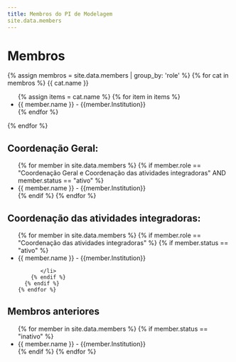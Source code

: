 ```yaml
---
title: Membros do PI de Modelagem
site.data.members
---
```

# Membros

{% assign membros = site.data.members | group_by: 'role' %}
{% for cat in membros %}
{{ cat.name }} 
    <ul>
      {% assign items = cat.name %}
      {% for item in items %}
        <li>
            <a>{{ member.name }}<a/>  - {{member.Institution}}
        </li>
      {% endfor %}
    </ul>
    
{% endfor %}

## Coordenação Geral:

<ul>
    {% for member in site.data.members %}
      {% if member.role == "Coordenação Geral e Coordenação das atividades integradoras"  AND member.status == "ativo" %}
        <li>
          <a>{{ member.name }}<a/>  - {{member.Institution}}
        </li>
      {% endif %}
    {% endfor %}
</ul>


## Coordenação das atividades integradoras:



<ul>
    {% for member in site.data.members %}
      {% if member.role == "Coordenação das atividades integradoras"  %}
        {% if member.status == "ativo" %}
           <li>
              <a>{{ member.name }}<a/>  - {{member.Institution}}
                  
                  
           </li>
        {% endif %}
      {% endif %}
    {% endfor %}
</ul>


## Membros anteriores

<ul>
    {% for member in site.data.members %}
      {% if member.status == "inativo" %}
        <li>
          <a>{{ member.name }}<a/>  - {{member.Institution}}
        </li>
      {% endif %}
    {% endfor %}
</ul>
